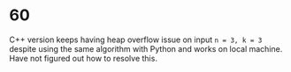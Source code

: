 # 60

C++ version keeps having heap overflow issue on input `n = 3, k = 3` despite using the same algorithm with Python and works on local machine. Have not figured out how to resolve this.

